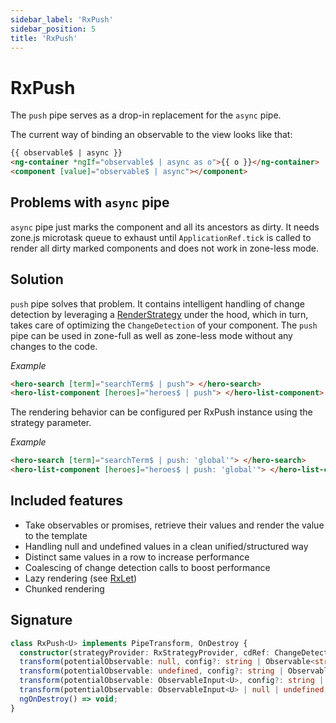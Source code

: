 ```yaml
---
sidebar_label: 'RxPush'
sidebar_position: 5
title: 'RxPush'
---
```


# RxPush

The `push` pipe serves as a drop-in replacement for the `async` pipe.

The current way of binding an observable to the view looks like that:

```html
{{ observable$ | async }}
<ng-container *ngIf="observable$ | async as o">{{ o }}</ng-container>
<component [value]="observable$ | async"></component>
```

## Problems with `async` pipe

`async` pipe just marks the component and all its ancestors as dirty.
It needs zone.js microtask queue to exhaust until `ApplicationRef.tick` is called to render all dirty marked
components and does not work in zone-less mode.

## Solution

`push` pipe solves that problem. It contains intelligent handling of change detection by leveraging a [RenderStrategy](../../cdk/render-strategies/render-strategies.mdx) under the hood, which in turn, takes care of optimizing the `ChangeDetection` of your component. The `push` pipe can be used in zone-full as well as zone-less mode without any changes to the code.

_Example_

```html
<hero-search [term]="searchTerm$ | push"> </hero-search>
<hero-list-component [heroes]="heroes$ | push"> </hero-list-component>
```

The rendering behavior can be configured per RxPush instance using the strategy parameter.

_Example_

```html
<hero-search [term]="searchTerm$ | push: 'global'"> </hero-search>
<hero-list-component [heroes]="heroes$ | push: 'global'"> </hero-list-component>
```

## Included features

- Take observables or promises, retrieve their values and render the value to the template
- Handling null and undefined values in a clean unified/structured way
- Distinct same values in a row to increase performance
- Coalescing of change detection calls to boost performance
- Lazy rendering (see [RxLet](rx-let-directive.md))
- Chunked rendering

## Signature

```typescript
class RxPush<U> implements PipeTransform, OnDestroy {
  constructor(strategyProvider: RxStrategyProvider, cdRef: ChangeDetectorRef)
  transform(potentialObservable: null, config?: string | Observable<string>) => null;
  transform(potentialObservable: undefined, config?: string | Observable<string>) => undefined;
  transform(potentialObservable: ObservableInput<U>, config?: string | Observable<string>) => U;
  transform(potentialObservable: ObservableInput<U> | null | undefined, config: string | Observable<string> | undefined) => U | null | undefined;
  ngOnDestroy() => void;
}
```
